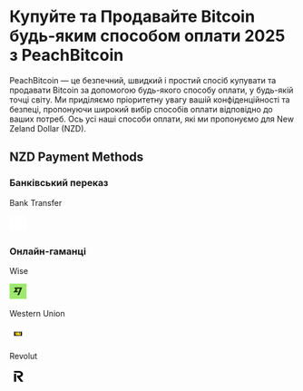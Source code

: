 <body class="payment-methods-page">

# Купуйте та Продавайте Bitcoin будь-яким способом оплати 2025 з PeachBitcoin

PeachBitcoin — це безпечний, швидкий і простий спосіб купувати та продавати Bitcoin за допомогою будь-якого способу оплати, у будь-якій точці світу. Ми приділяємо пріоритетну увагу вашій конфіденційності та безпеці, пропонуючи широкий вибір способів оплати відповідно до ваших потреб. Ось усі наші способи оплати, які ми пропонуємо для New Zeland Dollar (NZD).

## NZD Payment Methods

### Банківський переказ

<div class="payment-grid">
    <div class="payment-grid-item">
        <p>Bank Transfer</p> 
        <img src="/img/faq/logoimg/blank.png" width="30px" height="27px" alt="Купуйте біткоїн за допомогою bank transfer, Продавайте біткоїн за допомогою bank transfer">
    </div>
</div>

### Онлайн-гаманці

<div class="payment-grid">
        <div class="payment-grid-item">
        <p>Wise</p> 
        <img src="/img/faq/logoimg/wise.png" width="30px" height="27px" alt="Купуйте біткоїн за допомогою Wise, Продавайте біткоїн за допомогою Wise">
    </div>
    <div class="payment-grid-item">
        <p>Western Union</p> 
        <img src="/img/faq/logoimg/westernunion.png" width="30px" height="27px" alt="Купуйте біткоїн за допомогою Western Union, Продавайте біткоїн за допомогою Western Union">
    </div>
        <div class="payment-grid-item">
        <p>Revolut</p> 
        <img src="/img/faq/logoimg/revolut.png" width="30px" height="27px" alt="Купуйте біткоїн за допомогою Revolut, Продавайте біткоїн за допомогою Revolut">
    </div>
</div>

</body>
